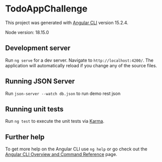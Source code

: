 # TodoAppChallenge

This project was generated with [Angular CLI](https://github.com/angular/angular-cli) version 15.2.4.

Node version: 18.15.0

## Development server

Run `ng serve` for a dev server. Navigate to `http://localhost:4200/`. The application will automatically reload if you change any of the source files.

## Running JSON Server

Run `json-server --watch db.json` to run demo rest json

## Running unit tests

Run `ng test` to execute the unit tests via [Karma](https://karma-runner.github.io).

## Further help

To get more help on the Angular CLI use `ng help` or go check out the [Angular CLI Overview and Command Reference](https://angular.io/cli) page.
